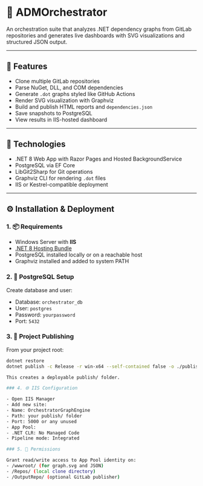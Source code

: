 # 🧠 ADMOrchestrator

An orchestration suite that analyzes .NET dependency graphs from GitLab repositories and generates live dashboards with SVG visualizations and structured JSON output.

---

## 🚀 Features

- Clone multiple GitLab repositories
- Parse NuGet, DLL, and COM dependencies
- Generate `.dot` graphs styled like GitHub Actions
- Render SVG visualization with Graphviz
- Build and publish HTML reports and `dependencies.json`
- Save snapshots to PostgreSQL
- View results in IIS-hosted dashboard

---

## 🔧 Technologies

- .NET 8 Web App with Razor Pages and Hosted BackgroundService
- PostgreSQL via EF Core
- LibGit2Sharp for Git operations
- Graphviz CLI for rendering `.dot` files
- IIS or Kestrel-compatible deployment

---

## ⚙️ Installation & Deployment

### 1. 📦 Requirements

- Windows Server with **IIS**
- [.NET 8 Hosting Bundle](https://aka.ms/dotnet-hosting)
- PostgreSQL installed locally or on a reachable host
- Graphviz installed and added to system PATH

### 2. 🔐 PostgreSQL Setup

Create database and user:

- Database: `orchestrator_db`
- User: `postgres`
- Password: `yourpassword`
- Port: `5432`

### 3. 🧱 Project Publishing

From your project root:

```bash
dotnet restore
dotnet publish -c Release -r win-x64 --self-contained false -o ./publish

This creates a deployable publish/ folder.

### 4. 🌐 IIS Configuration

- Open IIS Manager
- Add new site:
- Name: OrchestratorGraphEngine
- Path: your publish/ folder
- Port: 5000 or any unused
- App Pool:
- .NET CLR: No Managed Code
- Pipeline mode: Integrated

### 5. 🔏 Permissions

Grant read/write access to App Pool identity on:
- /wwwroot/ (for graph.svg and JSON)
- /Repos/ (local clone directory)
- /OutputRepo/ (optional GitLab publisher)
